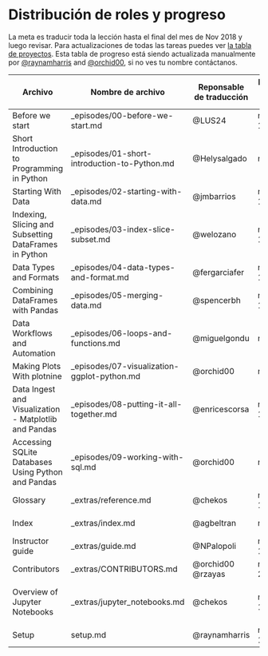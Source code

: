 # Distribución de roles y progreso

La meta es traducir toda la lección hasta el final del mes de Nov 2018 y luego revisar. Para actualizaciones de todas las tareas puedes ver [la tabla de proyectos](https://github.com/Carpentries-ES/python-ecology-lesson-es/projects/1). Esta tabla de progreso está siendo actualizada manualmente por [@raynamharris](https://github.com/raynamharris) and [@orchid00](https://github.com/orchid00), si no ves tu nombre contáctanos.

Archivo | Nombre de archivo | Reponsable de traducción | Fecha de inicio | Fecha de entrega | Responsable de revisión | Fecha de inicio | Fecha de entrega
--- | --- | --- | --- | --- | --- | --- | --- 
Before we start | _episodes/00-before-we-start.md | @LUS24 | nov 10 | nov 11 | @spereyra @orchid00| nov 13 | nov 17
Short Introduction to Programming in Python | _episodes/01-short-introduction-to-Python.md | @Helysalgado | nov 9 | nov 14 | @ComplejoC @orchid00 @monialo2000 | nov 16 | nov 20, nov 21
Starting With Data | _episodes/02-starting-with-data.md | @jmbarrios  | nov 10 | nov 19 | @LUS24 | nov 20 | nov 22
Indexing, Slicing and Subsetting DataFrames in Python | _episodes/03-index-slice-subset.md | @welozano  | nov 10 | nov 22 |@orchid00 | nov 11 | 
Data Types and Formats | _episodes/04-data-types-and-format.md |  @fergarciafer  | nov 10 | nov 15 | @orchid00 | nov 12 | nov 17
Combining DataFrames with Pandas | _episodes/05-merging-data.md | @spencerbh | nov 12 | nov 15 | @arredondo23 @raynamharris | nov 16 |
Data Workflows and Automation | _episodes/06-loops-and-functions.md | @miguelgondu  | nov 9 | nov 18 | @fergarciafer | nov 19 | nov 22
Making Plots With plotnine | _episodes/07-visualization-ggplot-python.md | @orchid00 | nov10  | nov 12 | @LauCIFASIS | nov 12 | nov 20
Data Ingest and Visualization - Matplotlib and Pandas | _episodes/08-putting-it-all-together.md | @enricescorsa | nov 11 | nov 12 | @chekos | nov 13 |
Accessing SQLite Databases Using Python and Pandas | _episodes/09-working-with-sql.md | @orchid00 | nov 9 | nov10| @rzayas @nohemihuanca | nov 13, nov 20 | nov , nov 21
Glossary | _extras/reference.md | @chekos | nov 12 | nov 13 | @arredondo23 | nov 13 | nov 15 
Index | _extras/index.md | @agbeltran | nov 9 | nov 11 | @orchid00 | nov 12 | nov 12
Instructor guide | _extras/guide.md | @NPalopoli | nov 12  | | @Helysalgado |||
Contributors | _extras/CONTRIBUTORS.md | @orchid00 @rzayas | nov 21 ||||
Overview of Jupyter Notebooks | _extras/jupyter_notebooks.md | @chekos | nov 12 | nov 15 | @miguelgondu @orchid00 | nov 19, nov 21  | nov , nov 22
Setup | setup.md | @raynamharris | nov 12 | nov 12 | @orchid00 | nov 13 | nov 17
